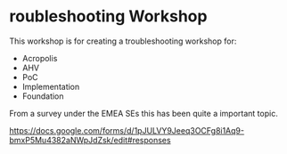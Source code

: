 <H1>roubleshooting Workshop</H1>

This workshop is for creating a troubleshooting workshop for:
- Acropolis
- AHV
- PoC
- Implementation
- Foundation

From a survey under the EMEA SEs this has been quite a important topic. 

https://docs.google.com/forms/d/1pJULVY9Jeeq3OCFg8i1Aq9-bmxP5Mu4382aNWpJdZsk/edit#responses
